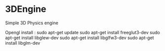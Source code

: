 # 3DEngine
Simple 3D Physics engine

Opengl install : 
sudo apt-get update
sudo apt-get install freeglut3-dev
sudo apt-get install libglew-dev
sudo apt-get install libglfw3-dev
sudo apt-get install libglm-dev

